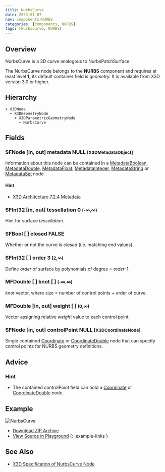 ```yaml
---
title: NurbsCurve
date: 2023-01-07
nav: components-NURBS
categories: [components, NURBS]
tags: [NurbsCurve, NURBS]
---
```

<style>
.post h3 {
  word-spacing: 0.2em;
}
</style>

## Overview

NurbsCurve is a 3D curve analogous to NurbsPatchSurface.

The NurbsCurve node belongs to the **NURBS** component and requires at least level **1,** its default container field is *geometry.* It is available from X3D version 3.0 or higher.

## Hierarchy

```
+ X3DNode
  + X3DGeometryNode
    + X3DParametricGeometryNode
      + NurbsCurve
```

## Fields

### SFNode [in, out] **metadata** NULL <small>[X3DMetadataObject]</small>

Information about this node can be contained in a [MetadataBoolean](/x_ite/components/core/metadataboolean/), [MetadataDouble](/x_ite/components/core/metadatadouble/), [MetadataFloat](/x_ite/components/core/metadatafloat/), [MetadataInteger](/x_ite/components/core/metadatainteger/), [MetadataString](/x_ite/components/core/metadatastring/) or [MetadataSet](/x_ite/components/core/metadataset/) node.

#### Hint

- [X3D Architecture 7.2.4 Metadata](https://www.web3d.org/specifications/X3Dv4/ISO-IEC19775-1v4-IS/Part01/components/core.html#Metadata)

### SFInt32 [in, out] **tessellation** 0 <small>(-∞,∞)</small>

Hint for surface *tessellation*.

### SFBool [ ] **closed** FALSE

Whether or not the curve is *closed* (i.e. matching end values).

### SFInt32 [ ] **order** 3 <small>[2,∞)</small>

Define *order* of surface by polynomials of degree = *order*-1.

### MFDouble [ ] **knot** [ ] <small>(-∞,∞)</small>

*knot* vector, where size = number of control points + order of curve.

### MFDouble [in, out] **weight** [ ] <small>(0,∞)</small>

Vector assigning relative *weight* value to each control point.

### SFNode [in, out] **controlPoint** NULL <small>[X3DCoordinateNode]</small>

Single contained [Coordinate](/x_ite/components/rendering/coordinate/) or [CoordinateDouble](/x_ite/components/rendering/coordinatedouble/) node that can specify control points for NURBS geometry definitions.

## Advice

### Hint

- The contained controlPoint field can hold a [Coordinate](/x_ite/components/rendering/coordinate/) or [CoordinateDouble](/x_ite/components/rendering/coordinatedouble/) node.

## Example

<x3d-canvas class="xr-button-br" src="https://create3000.github.io/media/examples/NURBS/NurbsCurve/NurbsCurve.x3d" contentScale="auto" update="auto" xrMovementControl="VIEWER_POSE">
  <img src="https://create3000.github.io/media/examples/NURBS/NurbsCurve/screenshot.png" alt="NurbsCurve"/>
</x3d-canvas>

- [Download ZIP Archive](https://create3000.github.io/media/examples/NURBS/NurbsCurve/NurbsCurve.zip)
- [View Source in Playground](/x_ite/playground/?url=https://create3000.github.io/media/examples/NURBS/NurbsCurve/NurbsCurve.x3d)
{: .example-links }

## See Also

- [X3D Specification of NurbsCurve Node](https://www.web3d.org/documents/specifications/19775-1/V4.0/Part01/components/nurbs.html#NurbsCurve)
